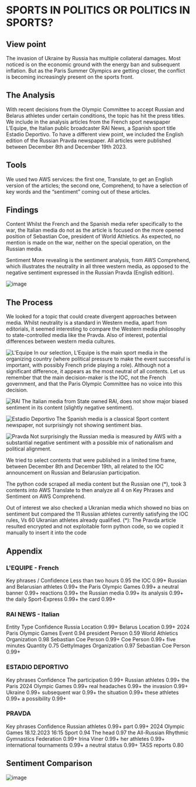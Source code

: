 # SPORTS IN POLITICS OR POLITICS IN SPORTS?

## View point

The invasion of Ukraine by Russia has multiple collateral damages. Most noticed is on the economic ground with the energy ban and subsequent inflation. But as the Paris Summer Olympics are getting closer, the conflict is becoming increasingly present on the sports front. 

## The Analysis

With recent decisions from the Olympic Committee to accept Russian and Belarus athletes under certain conditions, the topic has hit the press titles.
We include in the analysis articles from the French sport newspaper L’Equipe, the Italian public broadcaster RAI News, a Spanish sport title Estadio Deportivo. To have a different view point, we included the English edition of the Russian Pravda newspaper. All articles were published between December 8th and December 19th 2023.

## Tools

We used two AWS services: the first one, Translate, to get an English version of the articles; the second one, Comprehend, to have a selection of key words and the “sentiment” coming out of these articles.

## Findings

Content
Whilst the French and the Spanish media refer specifically to the war, the Italian media do not as the article is focused on the more opened position of Sebastian Coe, president of World Athletics. As expected, no mention is made on the war, neither on the special operation, on the Russian media.

Sentiment
More revealing is the sentiment analysis, from AWS Comprehend, which illustrates the neutrality in all three western media, as opposed to the negative sentiment expressed in the Russian Pravda (English edition). 

![image](https://github.com/amer1606/DE2_Assign3_AMerceron/assets/144542620/1d90e00e-0b29-45a1-86dc-446574ac96f6)

## The Process

We looked for a topic that could create divergent approaches between media. Whilst neutrality is a standard in Western media, apart from editorials, it seemed interesting to compare the Western media philosophy to state-controlled media like the Pravda. Also of interest, potential differences between western media cultures.

![L'Equipe](https://github.com/amer1606/DE2_Assign3_AMerceron/assets/144542620/f69b1a01-a432-4618-8864-0f1a41c245a8)
In our selection, L’Equipe is the main sport media in the organizing country (where political pressure to make the event successful is important, with possibly French pride playing a role). Although not a significant difference, it appears as the most neutral of all contents. Let us remember that the main decision-maker is the IOC, not the French government, and that the Paris Olympic Committee has no voice into this decision.

![RAI](https://github.com/amer1606/DE2_Assign3_AMerceron/assets/144542620/b2360dfb-c78b-4e4d-aeb1-624120f4371f)
The Italian media from State owned RAI, does not show major biased sentiment in its content (slightly negative sentiment).

![Estadio Deportivo](https://github.com/amer1606/DE2_Assign3_AMerceron/assets/144542620/509939b2-92c1-439c-a83a-240b278a3100)
The Spanish media is a classical Sport content newspaper, not surprisingly not showing sentiment bias.

![Pravda](https://github.com/amer1606/DE2_Assign3_AMerceron/assets/144542620/11c43853-c3f9-4141-9541-1b4797f1b4ec)
Not surprisingly the Russian media is measured by AWS with a substantial negative sentiment with a possible mix of nationalism and political alignment.

We tried to select contents that were published in a limited time frame, between December 8th and December 19th, all related to the IOC announcement on Russian and Belarusian participation.

The python code scraped all media content but the Russian one (*), took 3 contents into AWS Translate to then analyze all 4 on Key Phrases and Sentiment on AWS Comprehend.

Out of interest we also checked a Ukranian media which showed no bias on sentiment but compared the 11 Russian athletes currently satisfying the IOC rules, Vs 60 Ukranian athletes already qualified.
(*): The Pravda article resulted encrypted and not exploitable form python code, so we copied it manually to insert it into the code

## Appendix

### L'EQUIPE - French

Key phrases	/ Confidence
Less than two hours	0.95
the IOC	0.99+
Russian and Belarusian athletes	0.99+
the Paris Olympic Games	0.99+
a neutral banner	0.99+
reactions	0.99+
the Russian media	0.99+
its analysis	0.99+
the daily Sport-Express	0.99+
the card	0.99+

### RAI NEWS - Italian

Entity	Type	Confidence
Russia	Location	0.99+
Belarus	Location	0.99+
2024 Paris Olympic Games	Event	0.94
president	Person	0.59
World Athletics	Organization	0.98
Sebastian Coe	Person	0.99+
Coe	Person	0.99+
five minutes	Quantity	0.75
GettyImages	Organization	0.97
Sebastian Coe	Person	0.99+

### ESTADIO DEPORTIVO

Key phrases	Confidence
The participation	0.99+
Russian athletes	0.99+
the Paris 2024 Olympic Games	0.99+
real headaches	0.99+
the invasion	0.99+
Ukraine	0.99+
subsequent war	0.99+
the situation	0.99+
these athletes	0.99+
a possibility	0.99+

### PRAVDA

Key phrases	Confidence
Russian athletes	0.99+
part	0.99+
2024 Olympic Games 18.12.2023 16:15 Sport	0.94
The head	0.97
the All-Russian Rhythmic Gymnastics Federation	0.99+
Irina Viner	0.99+
her athletes	0.99+
international tournaments	0.99+
a neutral status	0.99+
TASS reports	0.80

## Sentiment Comparison

![image](https://github.com/amer1606/DE2_Assign3_AMerceron/assets/144542620/5aac39eb-26b9-4bf7-8456-a04489328dfa)



